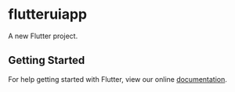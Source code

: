 # flutteruiapp

A new Flutter project.

## Getting Started

For help getting started with Flutter, view our online
[documentation](https://flutter.io/).
